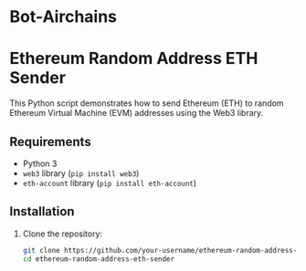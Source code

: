 # Bot-Airchains

# Ethereum Random Address ETH Sender

This Python script demonstrates how to send Ethereum (ETH) to random Ethereum Virtual Machine (EVM) addresses using the Web3 library.

## Requirements

- Python 3
- `web3` library (`pip install web3`)
- `eth-account` library (`pip install eth-account`)

## Installation

1. Clone the repository:
   ```bash
   git clone https://github.com/your-username/ethereum-random-address-eth-sender.git
   cd ethereum-random-address-eth-sender
